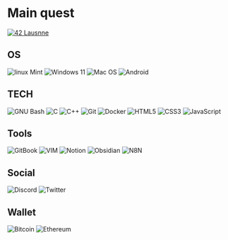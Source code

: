 
<h1> Main quest </h1>

[<img alt="42 Lausnne" 		src="https://img.shields.io/badge/-42 Lausanne-3DDC84?logo=42&logoColor=white"/>](https://github.com/Madness807/42_Lausanne#42-lausanne)


<h2> OS </h2>
<p>
  	<img alt="linux Mint"	 	src="https://img.shields.io/badge/-Linux-FCC624?logo=Linux&logoColor=white"/>
  	<img alt="Windows 11" 		src="https://img.shields.io/badge/-Windows-5E5E5E?logo=Windows&logoColor=white"/>
  	<img alt="Mac OS" 		src="https://img.shields.io/badge/-Mac Os-000000?logo=Apple&logoColor=white"/>
	<img alt="Android" 		src="https://img.shields.io/badge/-Android-3DDC84?logo=Android&logoColor=white"/>
</p>
<h2> TECH </h2>
<p>
  	<img alt="GNU Bash" 		src="https://img.shields.io/badge/-Bash-4EAA25?logo=GNU Bash&logoColor=white"/>
  	<img alt="C" 			src="https://img.shields.io/badge/-C-A8B9CC?logo=C&logoColor=white"/>
  	<img alt="C++" 			src="https://img.shields.io/badge/-C++-00599C?logo=C++&logoColor=white"/>
  	<img alt="Git" 			src="https://img.shields.io/badge/-Git-F05032?logo=Git&logoColor=white"/>
 	<img alt="Docker" 		src="https://img.shields.io/badge/-Docker-2496ED?logo=Docker&logoColor=white"/>
	<img alt="HTML5" 		src="https://img.shields.io/badge/-HTML5-E34F26?logo=HTML5&logoColor=white"/>
	<img alt="CSS3" 		src="https://img.shields.io/badge/-CSS3-1572B6?logo=CSS3&logoColor=white"/>
	<img alt="JavaScript" 		src="https://img.shields.io/badge/-JavaScript-F7DF1E?logo=JavaScript&logoColor=white"/>
</p>
<h2> Tools </h2>
<p>
  	<img alt="GitBook" 		src="https://img.shields.io/badge/-GitBook-3884FF?logo=Gitbook&logoColor=white"/>
	<img alt="VIM" 			src="https://img.shields.io/badge/-VIM-019733?logo=VIM&logoColor=white"/>
	<img alt="Notion" 		src="https://img.shields.io/badge/-Notion-019733?logo=Notion&logoColor=white"/>
	<img alt="Obsidian" 		src="https://img.shields.io/badge/-Obsidian-483699?logo=Obsidian&logoColor=white"/>
	<img alt="N8N" 			src="https://img.shields.io/badge/-N8N-red"/>					
	
</p>
<h2> Social </h2>
<p>
 	<img alt="Discord" 		src="https://img.shields.io/badge/-Discord-5865F2?logo=Discord&logoColor=white"/>
	<img alt="Twitter" 		src="https://img.shields.io/badge/-Twitter-1DA1F2?logo=Twitter&logoColor=white"/>
</p>

<h2> Wallet </h2>
<p>
	<img alt="Bitcoin" 		src="https://img.shields.io/badge/-Bitcoin-F7931A?logo=Bitcoin&logoColor=white"/>
 	<img alt="Ethereum" 		src="https://img.shields.io/badge/-Ethereum-3C3C3D?logo=Ethereum&logoColor=white"/>	
</p>
